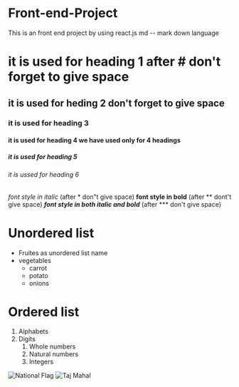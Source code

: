 # Front-end-Project
This is an front end project by using react.js 
md -- mark down language
# it is used for heading 1 after # don't forget to give space
## it is used for heding 2 don't forget to give space
### it is used for heading 3 
#### it is used for heading 4 we have used only for 4 headings
##### it is used for heading 5
###### it is ussed for heading 6
*font style in italic*  (after  * don"t give space)
**font style in bold**  (after ** dont't give space)
***font style in both italic and bold***  (after *** don't give space)
# Unordered list 
* Fruites as unordered list name
* vegetables
  * carrot
  * potato
  * onions
# Ordered list
1. Alphabets
2. Digits
    1. Whole numbers
    2. Natural numbers
    3. Integers

![National Flag](https://upload.wikimedia.org/wikipedia/en/4/41/Flag_of_India.svg)
![Taj Mahal](https://images.theconversation.com/files/228846/original/file-20180723-189310-1ymcybu.jpg?ixlib=rb-1.1.0&q=45&auto=format&w=754&fit=clip)

